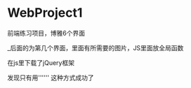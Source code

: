 # WebProject1
前端练习项目，博雅6个界面  

_后面的为第几个界面，里面有所需要的图片，JS里面放全局函数  


在js里下载了jQuery框架

发现只有用'''<object style="border:0px" type="text/x-scriptlet" data="../TheHead/head.html" width=100% height=150></object>'''
这种方式成功了